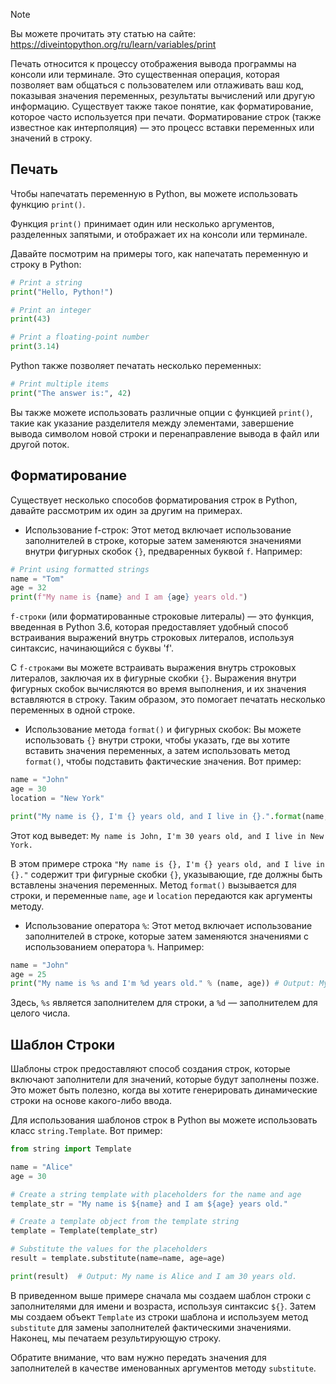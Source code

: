 > [!NOTE]
> Вы можете прочитать эту статью на сайте: https://diveintopython.org/ru/learn/variables/print

Печать относится к процессу отображения вывода программы на консоли или терминале. Это существенная операция, которая позволяет вам общаться с пользователем или отлаживать ваш код, показывая значения переменных, результаты вычислений или другую информацию.
Существует также такое понятие, как форматирование, которое часто используется при печати. Форматирование строк (также известное как интерполяция) — это процесс вставки переменных или значений в строку.

## Печать

Чтобы напечатать переменную в Python, вы можете использовать функцию `print()`.

Функция `print()` принимает один или несколько аргументов, разделенных запятыми, и отображает их на консоли или терминале.

Давайте посмотрим на примеры того, как напечатать переменную и строку в Python:

```python
# Print a string
print("Hello, Python!")

# Print an integer
print(43)

# Print a floating-point number
print(3.14)
```

Python также позволяет печатать несколько переменных:

```python
# Print multiple items
print("The answer is:", 42)
```

Вы также можете использовать различные опции с функцией `print()`, такие как указание разделителя между элементами, завершение вывода символом новой строки и перенаправление вывода в файл или другой поток.

## Форматирование

Существует несколько способов форматирования строк в Python, давайте рассмотрим их один за другим на примерах.

- Использование f-строк: Этот метод включает использование заполнителей в строке, которые затем заменяются значениями внутри фигурных скобок `{}`, предваренных буквой `f`. Например:

```python
# Print using formatted strings
name = "Tom"
age = 32
print(f"My name is {name} and I am {age} years old.")
```

`f-строки` (или форматированные строковые литералы) — это функция, введенная в Python 3.6, которая предоставляет удобный способ встраивания выражений внутрь строковых литералов, используя синтаксис, начинающийся с буквы 'f'.

С `f-строками` вы можете встраивать выражения внутрь строковых литералов, заключая их в фигурные скобки `{}`. Выражения внутри фигурных скобок вычисляются во время выполнения, и их значения вставляются в строку. Таким образом, это помогает печатать несколько переменных в одной строке.

- Использование метода `format()` и фигурных скобок: Вы можете использовать `{}` внутри строки, чтобы указать, где вы хотите вставить значения переменных, а затем использовать метод `format()`, чтобы подставить фактические значения. Вот пример:

```python
name = "John"
age = 30
location = "New York"

print("My name is {}, I'm {} years old, and I live in {}.".format(name, age, location))
```

Этот код выведет: `My name is John, I'm 30 years old, and I live in New York.`

В этом примере строка `"My name is {}, I'm {} years old, and I live in {}."` содержит три фигурные скобки `{}`, указывающие, где должны быть вставлены значения переменных. Метод `format()` вызывается для строки, и переменные `name`, `age` и `location` передаются как аргументы методу.

- Использование оператора `%`: Этот метод включает использование заполнителей в строке, которые затем заменяются значениями с использованием оператора `%`. Например:

```python
name = "John"
age = 25
print("My name is %s and I'm %d years old." % (name, age)) # Output: My name is John and I'm 25 years old.
```

Здесь, `%s` является заполнителем для строки, а `%d` — заполнителем для целого числа.

## Шаблон Cтроки

Шаблоны строк предоставляют способ создания строк, которые включают заполнители для значений, которые будут заполнены позже. Это может быть полезно, когда вы хотите генерировать динамические строки на основе какого-либо ввода.

Для использования шаблонов строк в Python вы можете использовать класс `string.Template`. Вот пример:

```python
from string import Template

name = "Alice"
age = 30

# Create a string template with placeholders for the name and age
template_str = "My name is ${name} and I am ${age} years old."

# Create a template object from the template string
template = Template(template_str)

# Substitute the values for the placeholders
result = template.substitute(name=name, age=age)

print(result)  # Output: My name is Alice and I am 30 years old.
```

В приведенном выше примере сначала мы создаем шаблон строки с заполнителями для имени и возраста, используя синтаксис `${}`. Затем мы создаем объект `Template` из строки шаблона и используем метод `substitute` для замены заполнителей фактическими значениями. Наконец, мы печатаем результирующую строку.

Обратите внимание, что вам нужно передать значения для заполнителей в качестве именованных аргументов методу `substitute`.
